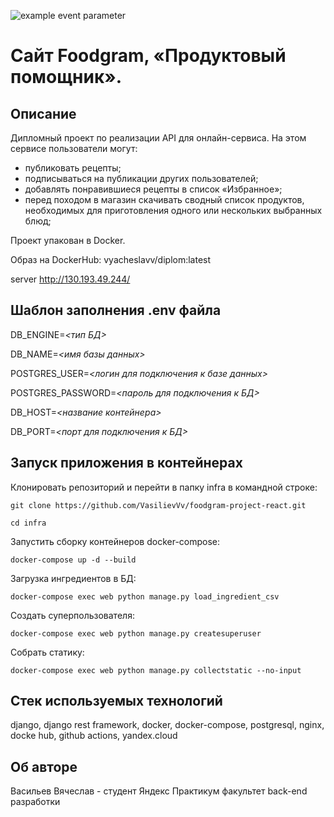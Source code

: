 ![example event parameter](https://github.com/VasilievVv/foodgram-project-react/actions/workflows/diplom_workflow.yml/badge.svg?event=push)

# Сайт Foodgram, «Продуктовый помощник».

## Описание

Дипломный проект по реализации API для онлайн-сервиса.
На этом сервисе пользователи могут:

- публиковать рецепты;
- подписываться на публикации других пользователей;
- добавлять понравившиеся рецепты в список «Избранное»;
- перед походом в магазин скачивать сводный список продуктов, необходимых для приготовления одного или нескольких выбранных блюд;

Проект упакован в Docker.

Образ на DockerHub: vyacheslavv/diplom:latest

server http://130.193.49.244/

## Шаблон заполнения .env файла


DB_ENGINE=*<тип БД>*

DB_NAME=*<имя базы данных>*

POSTGRES_USER=*<логин для подключения к базе данных>*

POSTGRES_PASSWORD=*<пароль для подключения к БД>*

DB_HOST=*<название контейнера>*

DB_PORT=*<порт для подключения к БД>*

## Запуск приложения в контейнерах

Клонировать репозиторий и перейти в папку infra в командной строке:
```
git clone https://github.com/VasilievVv/foodgram-project-react.git
```

```
cd infra
```

Запустить сборку контейнеров docker-compose:

```
docker-compose up -d --build
```

Загрузка ингредиентов в БД:

```
docker-compose exec web python manage.py load_ingredient_csv
```

Создать суперпользователя:

```
docker-compose exec web python manage.py createsuperuser
```

Собрать статику:

```
docker-compose exec web python manage.py collectstatic --no-input
```

## Стек используемых технологий

django, django rest framework, docker, docker-compose, postgresql, nginx, docke hub,
github actions, yandex.cloud

## Об авторе

Васильев Вячеслав - студент Яндекс Практикум факультет back-end разработки
